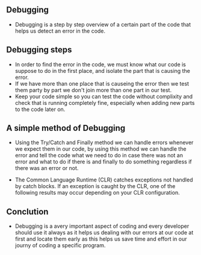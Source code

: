 ## Debugging
-	Debugging is a step by step overview of a certain part of the code that helps us detect an error in the code.

## Debugging steps
-   In order to find the error in the code, we must know what our code is suppose to do in the first place, and isolate the part that is causing the error.
-   If we have more than one place that is causeing the error then we test them party by part we don't join more than one part in our test.
-   Keep your code simple so you can test the code without complixity and check that is running completely fine, especially when adding new parts to the code later on.

## A simple method of Debugging
-  Using the Try/Catch and Finally method we can handle errors whenever we expect them in our code, by using this method we can handle the error and tell the code what we need to do in case there was not an error and what to do if there is and finally to do something regardless if there was an error or not.

- The Common Language Runtime (CLR) catches exceptions not handled by catch blocks. If an exception is caught by the CLR, one of the following results may occur depending on your CLR configuration.


## Conclution
- Debugging is a avery important aspect of coding and every developer should use it always as it helps us dealing with our errors at our code at first and locate them early as this helps us save time and effort in our journy of coding a specific program.